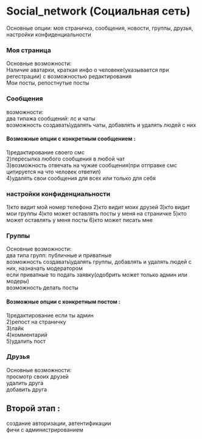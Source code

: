 # Social_network (Социальная сеть)
Основные опции: моя страничка, сообщения, новости, группы, друзья, настройки конфиденциальности

### Моя страница
Основные возможности:  
Наличие аватарки, краткая инфо о человеке(указывается при регестрации) с возможностью редактирования  
Мои посты, репостнутые посты   


### Сообщения
возможности:  
два типажа сообщений: лс и чаты   
возможность создавать\удалять чаты, добавлять и удалять людей с них   

#### Возможные опции с конкретным сообщением :  

1)редактирование своего смс  
2)пересылка любого сообщения в любой чат  
3)возможность отвечать на чужие сообщения(при отправке смс цитируется на что человек ответил)  
4)удалять свои сообщения для всех или только для себя  

### настройки конфиденциальности
1)кто видит мой номер телефона
2)кто видит моих друзей
3)кто видит мои группы
4)кто может оставлять посты у меня на страничке
5)кто может оставлять у меня посты
6)кто может писать мне


### Группы
Основные возможности:  
два типа групп: публичные и приватные  
возможность создавать\удалять группы, добавлять и удалять людей с них, назначать модератором  
если приватные то подать заявку(одобрить может только админ или модеры)  
возможность делать посты  
#### Возможные опции с конкретным постом :
1)редактирование если ты админ  
2)репост на страничку  
3)лайк  
4)комментарий  
5)удалить пост  

### Друзья
Основные возможности:  
просмотр своих друзей  
удалить друга  
добавить друга

## Второй этап :  
создание авторизации, автентификации  
фичи с администрированием
